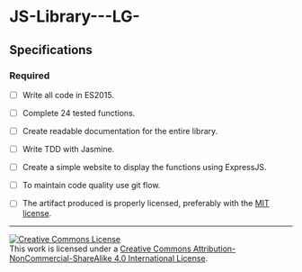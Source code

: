 # JS-Library---LG-

## Specifications

### Required

- [ ] Write all code in ES2015.
- [ ] Complete 24 tested functions.
- [ ] Create readable documentation for the entire library. 
- [ ] Write TDD with Jasmine.
- [ ] Create a simple website to display the functions using ExpressJS. 
- [ ] To maintain code quality use git flow. 
- [ ] The artifact produced is properly licensed, preferably with the [MIT license][mit-license].


---

<!-- LICENSE -->

<a rel="license" href="http://creativecommons.org/licenses/by-nc-sa/4.0/"><img alt="Creative Commons License" style="border-width:0" src="https://i.creativecommons.org/l/by-nc-sa/4.0/80x15.png" /></a>
<br />This work is licensed under a <a rel="license" href="http://creativecommons.org/licenses/by-nc-sa/4.0/">Creative Commons Attribution-NonCommercial-ShareAlike 4.0 International License</a>.

[mit-license]: https://opensource.org/licenses/MIT
